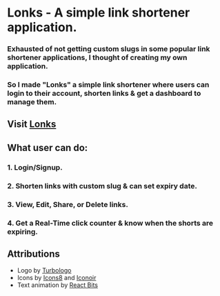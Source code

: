 # Lonks - A simple link shortener application.


### Exhausted of not getting custom slugs in some popular link shortener applications, I thought of creating my own application. 
### So I made "Lonks" a simple link shortener where users can login to their account, shorten links & get a dashboard to manage them.

## Visit [Lonks](https://lonks.onrender.com/)

## What user can do:
### 1. Login/Signup.
### 2. Shorten links with custom slug & can set expiry date.
### 3. View, Edit, Share, or Delete links.
### 4. Get a Real-Time click counter & know when the shorts are expiring.

## Attributions
- Logo by [Turbologo](https://turbologo.com)
- Icons by [Icons8](https://icons8.com) and [Iconoir](https://iconoir.com)
- Text animation by [React Bits](https://reactbits.dev)